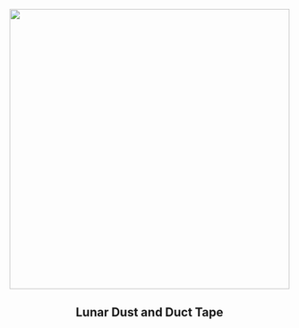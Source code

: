 
<p align="center"><img src="https://apod.nasa.gov/apod/image/2503/AS17-137-20979_1024.jpg" width="500" height="500"></p>
<h2 align="center"> Lunar Dust and Duct Tape </h2>
